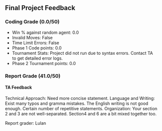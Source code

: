 ## Final Project Feedback 

### Coding Grade (0.0/50) 

 - Win % against random agent: 0.0 
 - Invalid Moves: False
 - Time Limit Errors: False
 - Phase 1 Code points: 0.0
 - Tournament Stats: Project did not run due to syntax errors. Contact TA to get detailed error logs.
 - Phase 2 Tournament points: 0.0

### Report Grade (41.0/50) 

#### TA Feedback 

Technical Approach: Need more concise statement. 
Language and Writing: Exist many typos and gramma mistakes. The English writing is not good enough. Certain number of repetitive statements.
Organization: Your section 2 and 3 are not well-separated. Section4 and 6 are a bit mixed together too.

Report grader: Lulan


